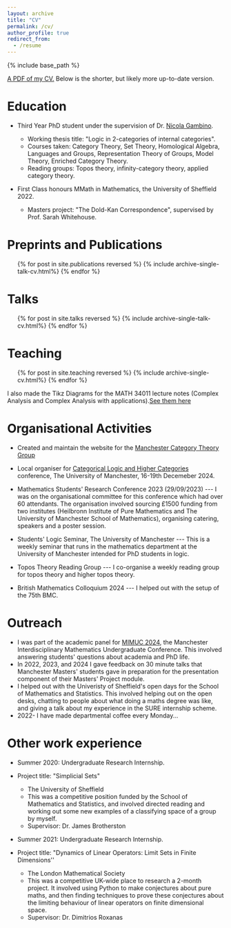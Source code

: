 ```yaml
---
layout: archive
title: "CV"
permalink: /cv/
author_profile: true
redirect_from:
  - /resume
---
```


{% include base_path %}

[A PDF of my CV.](https://calum-hughes.github.io/files/CV2022.pdf) Below is the shorter, but likely more up-to-date version.

Education
======
* Third Year PhD student under the supervision of Dr. [Nicola Gambino](https://personalpages.manchester.ac.uk/staff/nicola.gambino/).
   * Working thesis title: "Logic in 2-categories of internal categories".
   * Courses taken: Category Theory, Set Theory, Homological Algebra, Languages and Groups, Representation Theory of Groups, Model Theory, Enriched Category Theory.
   * Reading groups: Topos theory, infinity-category theory, applied category theory.
  
* First Class honours MMath in Mathematics, the University of Sheffield 2022.
   * Masters project: "The Dold-Kan Correspondence", supervised by Prof. Sarah Whitehouse.



  
Preprints and Publications
======
  <ul>{% for post in site.publications reversed %}
    {% include archive-single-talk-cv.html%}
  {% endfor %}</ul>
  
Talks
======
  <ul>{% for post in site.talks reversed %}
    {% include archive-single-talk-cv.html%}
  {% endfor %}</ul>
  

Teaching
======
  <ul>{% for post in site.teaching reversed %}
    {% include archive-single-cv.html%}
  {% endfor %}</ul>

  I also made the Tikz Diagrams for the MATH 34011 lecture notes (Complex Analysis and Complex Analysis with applications).[See them here](https://calum-hughes.github.io/portfolio/ComplexAnalysisDiagrams.pdf)



Organisational Activities
======

* Created and maintain the website for the [Manchester Category Theory Group](https://manchester-ct.github.io)

* Local organiser for [Categorical Logic and Higher Categories](https://gtendas.github.io/clhc/) conference, The University of Manchester, 16-19th Decemeber 2024. 

* Mathematics Students' Research Conference 2023 (29/09/2023) --- I was on the organisational committee for this conference which had over 60 attendants. The organisation involved sourcing £1500 funding from two institutes (Heilbronn Institute of Pure Mathematics and The University of Manchester School of Mathematics), organising catering, speakers and a poster session.


* Students' Logic Seminar, The University of Manchester --- This is a weekly seminar that runs in the mathematics department at the University of Manchester intended for PhD students in logic. 

* Topos Theory Reading Group --- I co-organise a weekly reading group for topos theory and higher topos theory.

* British Mathematics Colloquium 2024 --- I helped out with the setup of the 75th BMC.

Outreach
======


* I was part of the academic panel for [MIMUC 2024](https://mimucmanchester.wixsite.com/mimuc-2024), the Manchester Interdisciplinary Mathematics Undergraduate Conference. This involved answering students' questions about academia and PhD life. 
* In 2022, 2023, and 2024 I gave feedback on 30 minute talks that Manchester Masters' students gave in preparation for the presentation component of their Masters' Project module.
* I helped out with the Univeristy of Sheffield's open days for the School of Mathematics and Statistics. This involved helping out on the open desks, chatting to people about what doing a maths degree was like, and giving a talk about my experience in the SURE internship scheme.
* 2022- I have made departmental coffee every Monday...

Other work experience
======
* Summer 2020: Undergraduate Research Internship.
* Project title: "Simplicial Sets"
  * The University of Sheffield
  * This was a competitive position funded by the School of Mathematics and Statistics, and involved directed reading and working out some new examples of a classifying space of a group by myself.
  * Supervisor: Dr. James Brotherston

* Summer 2021: Undergraduate Research Internship.
* Project title: "Dynamics of Linear Operators: Limit Sets in Finite Dimensions''
  * The London Mathematical Society
  * This was a competitive UK-wide place to research a 2-month project. It involved using Python to make conjectures about pure maths, and then finding techniques to prove these conjectures about the limiting behaviour of linear operators on finite dimensional space.
  * Supervisor: Dr. Dimitrios Roxanas



